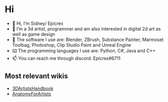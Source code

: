 # Hi
- 👋 Hi, I’m Sidney/ Epicrex
- 💜 I’m a 3d artist, programmer and am also interested in digital 2d art as well as game design
- 🧰 The software I use are: Blender, ZBrush, Substance Painter, Marmoset Toolbag, Photoshop, Clip Studio Paint and Unreal Engine
- ⌨️ The programming languages I use are: Python, C#, Java and C++
- 📫 You can reach me through discord: Epicrex#6711
## Most relevant wikis
- [3DArtistsHandbook](https://github.com/Epicrex/3DArtistsHandbook/wiki)
- [AnatomyForArtists](https://github.com/Epicrex/AnatomyForArtists/wiki)

<!---
Epicrex/Epicrex is a ✨ special ✨ repository because its `README.md` (this file) appears on your GitHub profile.
You can click the Preview link to take a look at your changes.
--->

